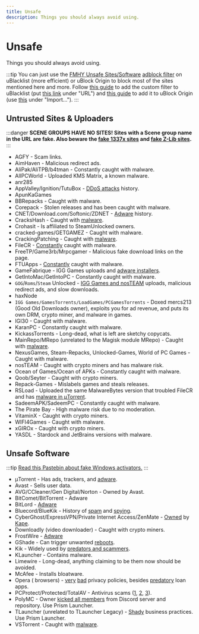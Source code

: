```yaml
---
title: Unsafe
description: Things you should always avoid using.
---
```


# Unsafe

Things you should always avoid using.

:::tip
You can just use the
[FMHY Unsafe Sites/Software](https://fmhy.net/unsafesites) [adblock filter](https://windowsaurora.github.io/FMHYFilterlist/site/index.html)
on uBlacklist (more efficient) or uBlock Origin to block most of the sites
mentioned here and more. Follow
[this guide](https://iorate.github.io/ublacklist/docs/advanced-features#subscription)
to add the custom filter to uBlacklist (put
[this link](https://raw.githubusercontent.com/privateersclub/wiki/master/unsafe_uBlacklist.txt)
under "URL") and
[this guide](https://fmhy.github.io/FMHYFilterlist/site/index.html)
to add it to uBlock Origin (use
[this](https://raw.githubusercontent.com/fmhy/FMHYFilterlist/main/filterlist.txt)
under "Import…").
:::

## Untrusted Sites & Uploaders

:::danger
**SCENE GROUPS HAVE NO SITES! Sites with a Scene group name in the URL
are fake. Also beware the [fake 1337x sites](https://redd.it/117fq8t) and
[fake Z-Lib sites](https://redd.it/16xtm67).**
:::

- AGFY - Scam links.
- AimHaven - Malicious redirect ads.
- AliPak/AliTPB/b4tman - Constantly caught with malware.
- AllPCWorld - Uploaded KMS Matrix, a known malware.
- anr285
- AppValley/Ignition/TutuBox -
  [DDoS attacks](https://github.com/fmhy/FMHYedit/pull/307) history.
- ApunKaGames
- BBRepacks - Caught with malware.
- Corepack - Stolen releases and has been caught with malware.
- CNET/Download.com/Softonic/ZDNET -
  [Adware](https://www.reddit.com/r/software/comments/9s7wyb/whats_the_deal_with_sites_like_cnet_softonic_and/e8mtye9)
  history.
- CracksHash - Caught with [malware](https://redd.it/lklst7).
- Crohasit - Is affiliated to SteamUnlocked owners.
- cracked-games/GETGAMEZ - Caught with malware.
- CrackingPatching - Caught with [malware](https://www.reddit.com/r/Piracy/comments/qy6z3c).
- FileCR - [Constantly](https://rentry.co/filecr_malware) caught with malware.
- FreeTP/Game3rb/Mrpcgamer - Malicious fake download links on the page.
- FTUApps - [Constantly](https://redd.it/120xk62) caught with malware.
- GameFabrique - IGG Games uploads and
  [adware installers](https://www.reddit.com/r/FREEMEDIAHECKYEAH/comments/10bh0h9/unsafe_sites_software_thread/jhi7u0h).
- GetIntoMac/GetIntoPC - Constantly caught with malware.
- `GOG`/`Roms`/`Steam` Unlocked -
  [IGG Games and nosTEAM](https://i.ibb.co/VgW2ymY/YUnRNpN.png) uploads,
  malicious redirect ads, and slow downloads.
- haxNode
- `IGG Games/GamesTorrents/LoadGames/PCGamesTorrents` - Doxed mercs213 (Good Old
  Downloads owner), exploits you for ad revenue, and puts its own DRM, crypto
  miner, and malware in games.
- IGI30 - Caught with malware.
- KaranPC - Constantly caught with malware.
- KickassTorrents - Long-dead, what is left are sketchy copycats.
- MainRepo/MRepo (unrelated to the Magisk module MRepo) - Caught with
  [malware](https://rentry.co/zu3i6).
- NexusGames, Steam-Repacks, Unlocked-Games, World of PC Games - Caught with
  malware.
- nosTEAM - Caught with crypto miners and has malware risk.
- Ocean of Games/Ocean of APKs - Constantly caught with malware.
- Qoob/Seyter - Caught with crypto miners.
- Repack-Games - Mislabels games and steals releases.
- RSLoad - Uploaded the same MalwareBytes version that troubled FileCR and has
  [malware in μTorrent](https://i.ibb.co/QXrCfqQ/Untitled.png).
- SadeemAPK/SadeemPC - Constantly caught with malware.
- The Pirate Bay - High malware risk due to no moderation.
- VitaminX - Caught with crypto miners.
- WIFI4Games - Caught with malware.
- xGIROx - Caught with crypto miners.
- YASDL - Stardock and JetBrains versions with malware.

## Unsafe Software

:::tip
[Read this Pastebin about fake Windows activators.](https://pastebin.com/gCmWs2GR)
:::

- μTorrent - Has ads, trackers, and
  [adware](https://www.theverge.com/2015/3/6/8161251/utorrents-secret-bitcoin-miner-adware-malware).
- Avast - Sells user data.
- AVG/CCleaner/Gen Digital/Norton - Owned by Avast.
- BitComet/BitTorrent - Adware
- BitLord -
  [Adware](https://www.virustotal.com/gui/file/3ad1aed8bd704152157ac92afed1c51e60f205fbdce1365bad8eb9b3a69544d0)
- Bluecord/BlueKik - History of [spam](https://redd.it/12h2v6n) and
  [spying](https://rentry.co/tvrnw).
- CyberGhost/ExpressVPN/Private Internet Access/ZenMate -
  [Owned](https://rentry.co/i8dwr) by [Kape](https://www.reddit.com/r/PrivateInternetAccess/comments/q3oye4/former_malware_distributor_kape_technologies_now/).
- Downloadly (video downloader) - Caught with crypto miners.
- FrostWire -
  [Adware](https://www.virustotal.com/gui/file/f20d66b647f15a5cd5f590b3065a1ef2bcd9dad307478437766640f16d416bbf/detection)
- GShade - Can trigger unwanted [reboots](https://rentry.co/GShade_notice).
- Kik - Widely used by [predators and scammers](https://youtu.be/9sPaJxRmIPc).
- KLauncher - Contains malware.
- Limewire - Long-dead, anything claiming to be them now should be avoided.
- McAfee - Installs bloatware.
- Opera ( browsers) - [very](https://www.kuketz-blog.de/opera-datensendeverhalten-desktop-version-browser-check-teil13) [bad](https://rentry.co/operagx) privacy policies, besides
  [predatory](https://www.androidpolice.com/2020/01/21/opera-predatory-loans)
  loan apps.
- PCProtect/Protected/TotalAV - Antivirus scams
  ([1](https://www.malwarebytes.com/blog/detections/pup-optional-pcprotect),
  [2](https://youtu.be/PcS3EozgyhI),
  [3](https://www.malwarebytes.com/blog/detections/pup-optional-totalav)).
- PolyMC - Owner [kicked all members](https://www.reddit.com/r/Minecraft/comments/y6lt6s/important_warning_for_users_of_the_polymc_mod/) from
  Discord server and repository. Use Prism Launcher.
- TLauncher (unrelated to TLauncher Legacy) -
  [Shady](https://www.reddit.com/r/PiratedGames/comments/zmzzrt/
) business practices. Use Prism Launcher.
- VSTorrent - Caught with [malware](https://redd.it/x66rz2).
